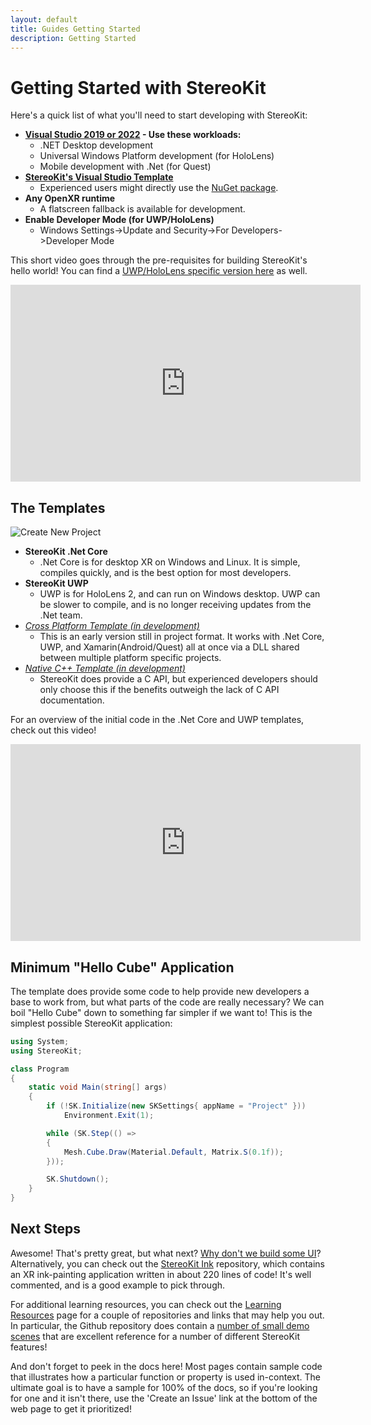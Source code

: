 ```yaml
---
layout: default
title: Guides Getting Started
description: Getting Started
---
```


# Getting Started with StereoKit

Here's a quick list of what you'll need to start developing with StereoKit:

- **[Visual Studio 2019 or 2022](https://visualstudio.microsoft.com/vs/) - Use these workloads:**
  - .NET Desktop development
  - Universal Windows Platform development (for HoloLens)
  - Mobile development with .Net (for Quest)
- **[StereoKit's Visual Studio Template](https://marketplace.visualstudio.com/items?itemName=NickKlingensmith.StereoKitTemplates)**
  - Experienced users might directly use the [NuGet package](https://www.nuget.org/packages/StereoKit).
- **Any OpenXR runtime**
  - A flatscreen fallback is available for development.
- **Enable Developer Mode (for UWP/HoloLens)**
  - Windows Settings->Update and Security->For Developers->Developer Mode

This short video goes through the pre-requisites for building StereoKit's
hello world! You can find a [UWP/HoloLens specific version here](https://www.youtube.com/watch?v=U_7VNIcPQaM)
as well.
<iframe width="560" height="315" src="https://www.youtube-nocookie.com/embed/lOYs8seoRpc" title="YouTube video player" frameborder="0" allow="accelerometer; autoplay; clipboard-write; encrypted-media; gyroscope; picture-in-picture" allowfullscreen></iframe>

## The Templates

![Create New Project]({{site.url}}/img/screenshots/VSNewProject.png)

- **StereoKit .Net Core**
  - .Net Core is for desktop XR on Windows and Linux. It is simple, compiles quickly, and is the best option for most developers.
- **StereoKit UWP**
  - UWP is for HoloLens 2, and can run on Windows desktop. UWP can be slower to compile, and is no longer receiving updates from the .Net team.
- _[Cross Platform Template (in development)](https://github.com/maluoi/StereoKit/tree/master/StereoKitTemplates/StereoKitXPlat)_
  - This is an early version still in project format. It works with .Net Core, UWP, and Xamarin(Android/Quest) all at once via a DLL shared between multiple platform specific projects.
- _[Native C++ Template (in development)](https://github.com/maluoi/StereoKit/tree/master/StereoKitTemplates/SKNative)_
  - StereoKit does provide a C API, but experienced developers should only choose this if the benefits outweigh the lack of C API documentation.

For an overview of the initial code in the .Net Core and UWP templates,
check out this video!
<iframe width="560" height="315" src="https://www.youtube-nocookie.com/embed/apcWlHNJ5kM" title="YouTube video player" frameborder="0" allow="accelerometer; autoplay; clipboard-write; encrypted-media; gyroscope; picture-in-picture" allowfullscreen></iframe>

## Minimum "Hello Cube" Application

The template does provide some code to help provide new developers a base
to work from, but what parts of the code are really necessary? We can boil
"Hello Cube" down to something far simpler if we want to! This is the
simplest possible StereoKit application:

```csharp
using System;
using StereoKit;

class Program
{
	static void Main(string[] args)
	{
		if (!SK.Initialize(new SKSettings{ appName = "Project" }))
			Environment.Exit(1);

		while (SK.Step(() =>
		{
			Mesh.Cube.Draw(Material.Default, Matrix.S(0.1f));
		}));

		SK.Shutdown();
	}
}
```

## Next Steps

Awesome! That's pretty great, but what next? [Why don't we build some UI]({{site.url}}/Pages/Guides/User-Interface.html)?
Alternatively, you can check out the [StereoKit Ink](https://github.com/maluoi/StereoKit-PaintTutorial)
repository, which contains an XR ink-painting application written in about
220 lines of code! It's well commented, and is a good example to pick
through.

For additional learning resources, you can check out the [Learning Resources]({{site.url}}/Pages/Guides/Learning-Resources.html)
page for a couple of repositories and links that may help you out. In
particular, the Github repository does contain a [number of small demo scenes](https://github.com/maluoi/StereoKit/tree/master/Examples/StereoKitTest/Demos)
that are excellent reference for a number of different StereoKit features!

And don't forget to peek in the docs here! Most pages contain sample code
that illustrates how a particular function or property is used
in-context. The ultimate goal is to have a sample for 100% of the docs,
so if you're looking for one and it isn't there, use the 'Create an Issue'
link at the bottom of the web page to get it prioritized!

